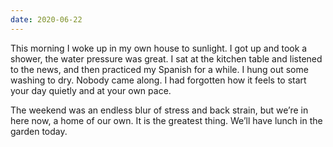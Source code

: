 ```yaml
---
date: 2020-06-22
---
```


This morning I woke up in my own house to sunlight. I got up and took a shower, the water pressure was great. I sat at the kitchen table and listened to the news, and then practiced my Spanish for a while. I hung out some washing to dry. Nobody came along. I had forgotten how it feels to start your day quietly and at your own pace.

The weekend was an endless blur of stress and back strain, but we’re in here now, a home of our own. It is the greatest thing. We’ll have lunch in the garden today.
